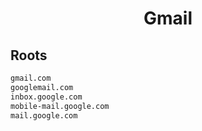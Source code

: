 


<h1 align="center">Gmail</h1>  


## Roots


```html
gmail.com
googlemail.com
inbox.google.com
mobile-mail.google.com
mail.google.com
```  

<br>
